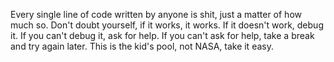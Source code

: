 Every single line of code written by anyone is shit, just a matter of how much so. Don't doubt yourself, if it works, it works. If it doesn't work, debug it. If you can't debug it, ask for help. If you can't ask for help, take a break and try again later.
This is the kid's pool, not NASA, take it easy.
